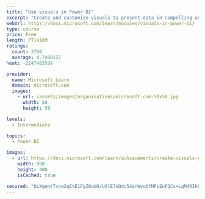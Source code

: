 ```yaml
---
title: "Use visuals in Power BI"
excerpt: "Create and customize visuals to present data in compelling and insightful ways."
webUrl: https://docs.microsoft.com/learn/modules/visuals-in-power-bi/
type: course
price: Free
length: PT1H16M
ratings:
  count: 3790
  average: 4.7488127
heat: -2147483598

provider:
  name: Microsoft Learn
  domain: microsoft.com
  images:
    - url: /assets/images/organizations/microsoft.com-50x50.jpg
      width: 50
      height: 50

levels:
  - Intermediate

topics:
  - Power BI

images:
  - url: https://docs.microsoft.com/learn/achievements/create-visuals-power-bi-desktop-social.png
    width: 800
    height: 400
    isCached: true

secured: "DiXqentTvcw2qEtE1FgZ0oU0/UOlE7UOdo54anWyoDfMPLEnFQCs+LqM4RIhPvW93kVhPxfcs48JtfLiZbFH3hL+XZM79GvlGXUl1ATNZK+q59zUZs+45zEYW0/iMlZWLtr7GF4/ZXmcHA0ZuI8+d5bd5bsOworjJmieDiVwrbqrd85T4s3ZjEgKhUuujbB/DiPQY0il0b04x9nMYo3LSUwIWV65Hdiq0ixufbY5Kel66HXDJtXvLJ9E+tptSewUI3UgMveXJobXn0DOa7BCCH1D9t5RD+fNxU99IeFAgStg429rlTv2UtLPrfbGha0aFCQ2jIDGHE3iqZ+F/RaCvN4tYt7n0l66usLVMxsQMlq2p/bA9NOho9jm9IFF0BIwpo+coDf7p78pRfBGflMsnAj6YOc3RcWbs3JNREX2fKk=;ulhpYFXKMtFMsJ6hCbfVlQ=="
---
```


